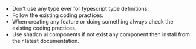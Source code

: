 - Don't use any type ever for typescript type definitions.
- Follow the existing coding practices.
- When creating any feature or doing something always check the existing coding practices.
- Use shadcn ui components if not exist any component then install from their latest documentation.